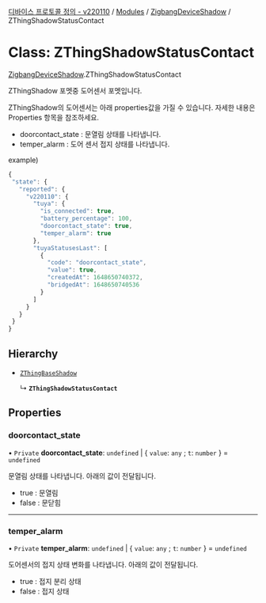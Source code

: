 [디바이스 프로토콜 정의 - v220110](../README.md) / [Modules](../modules.md) / [ZigbangDeviceShadow](../modules/ZigbangDeviceShadow.md) / ZThingShadowStatusContact

# Class: ZThingShadowStatusContact

[ZigbangDeviceShadow](../modules/ZigbangDeviceShadow.md).ZThingShadowStatusContact

ZThingShadow 포멧중 도어센서 포멧입니다.

ZThingShadow의 도어센서는 아래 properties값을 가질 수 있습니다.  자세한 내용은 Properties 항목을 참조하세요.

* doorcontact_state : 문열림 상태를 나타냅니다.
* temper_alarm : 도어 센서 접지 상태를 나타냅니다.

example)
 ```typescript
{
  "state": {
    "reported": {
      "v220110": {
        "tuya": {
          "is_connected": true,
          "battery_percentage": 100,
          "doorcontact_state": true,
          "temper_alarm": true
        },
        "tuyaStatusesLast": [
          {
            "code": "doorcontact_state",
            "value": true,
            "createdAt": 1648650740372,
            "bridgedAt": 1648650740536
          }
        ]
      }
    }
  }
}
```

## Hierarchy

- [`ZThingBaseShadow`](ZigbangDeviceShadow.ZThingBaseShadow.md)

  ↳ **`ZThingShadowStatusContact`**

## Properties

### doorcontact\_state

• `Private` **doorcontact\_state**: `undefined` \| { `value`: `any` ; `t`: `number`  } = `undefined`

문열림 상태를 나타냅니다. 아래의 값이 전달됩니다.
* true : 문열림
* false : 문닫힘

___

### temper\_alarm

• `Private` **temper\_alarm**: `undefined` \| { `value`: `any` ; `t`: `number`  } = `undefined`

도어센서의 접지 상태 변화를 나타냅니다. 아래의 값이 전달됩니다.
* true : 접지 분리 상태
* false : 접지 상태
